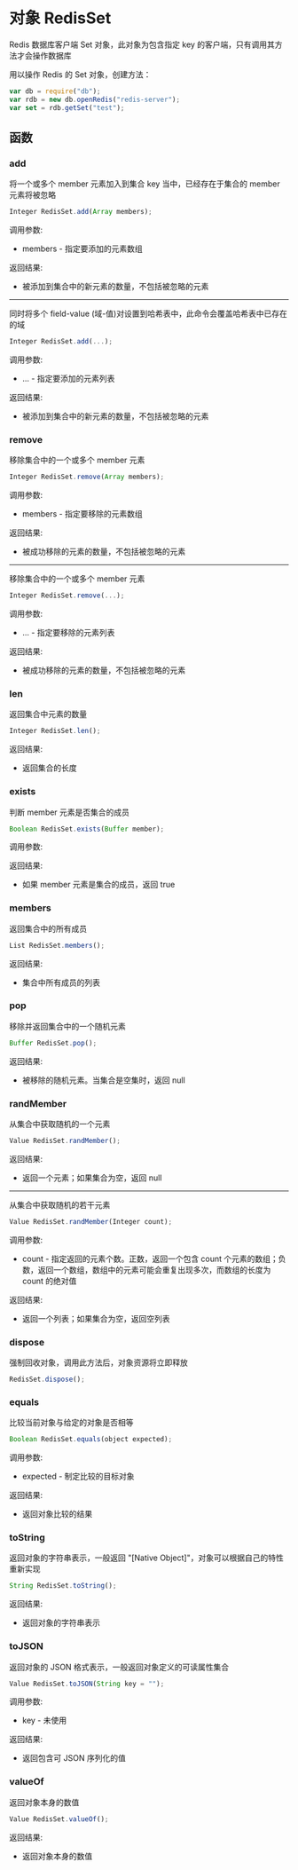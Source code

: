 # 对象 RedisSet
Redis 数据库客户端 Set 对象，此对象为包含指定 key 的客户端，只有调用其方法才会操作数据库

用以操作 Redis 的 Set 对象，创建方法：
```JavaScript
var db = require("db");
var rdb = new db.openRedis("redis-server");
var set = rdb.getSet("test");
```
## 函数
        
### add
将一个或多个 member 元素加入到集合 key 当中，已经存在于集合的 member 元素将被忽略
```JavaScript
Integer RedisSet.add(Array members);
```

调用参数:
* members - 指定要添加的元素数组

返回结果:
* 被添加到集合中的新元素的数量，不包括被忽略的元素

--------------------------
同时将多个 field-value (域-值)对设置到哈希表中，此命令会覆盖哈希表中已存在的域
```JavaScript
Integer RedisSet.add(...);
```

调用参数:
* ... - 指定要添加的元素列表

返回结果:
* 被添加到集合中的新元素的数量，不包括被忽略的元素

### remove
移除集合中的一个或多个 member 元素
```JavaScript
Integer RedisSet.remove(Array members);
```

调用参数:
* members - 指定要移除的元素数组

返回结果:
* 被成功移除的元素的数量，不包括被忽略的元素

--------------------------
移除集合中的一个或多个 member 元素
```JavaScript
Integer RedisSet.remove(...);
```

调用参数:
* ... - 指定要移除的元素列表

返回结果:
* 被成功移除的元素的数量，不包括被忽略的元素

### len
返回集合中元素的数量
```JavaScript
Integer RedisSet.len();
```

返回结果:
* 返回集合的长度

### exists
判断 member 元素是否集合的成员
```JavaScript
Boolean RedisSet.exists(Buffer member);
```

调用参数:

返回结果:
* 如果 member 元素是集合的成员，返回 true

### members
返回集合中的所有成员
```JavaScript
List RedisSet.members();
```

返回结果:
* 集合中所有成员的列表

### pop
移除并返回集合中的一个随机元素
```JavaScript
Buffer RedisSet.pop();
```

返回结果:
* 被移除的随机元素。当集合是空集时，返回 null

### randMember
从集合中获取随机的一个元素
```JavaScript
Value RedisSet.randMember();
```

返回结果:
* 返回一个元素；如果集合为空，返回 null

--------------------------
从集合中获取随机的若干元素
```JavaScript
Value RedisSet.randMember(Integer count);
```

调用参数:
* count - 指定返回的元素个数。正数，返回一个包含 count 个元素的数组；负数，返回一个数组，数组中的元素可能会重复出现多次，而数组的长度为 count 的绝对值

返回结果:
* 返回一个列表；如果集合为空，返回空列表

### dispose
强制回收对象，调用此方法后，对象资源将立即释放
```JavaScript
RedisSet.dispose();
```

### equals
比较当前对象与给定的对象是否相等
```JavaScript
Boolean RedisSet.equals(object expected);
```

调用参数:
* expected - 制定比较的目标对象

返回结果:
* 返回对象比较的结果

### toString
返回对象的字符串表示，一般返回 &#34;[Native Object]&#34;，对象可以根据自己的特性重新实现
```JavaScript
String RedisSet.toString();
```

返回结果:
* 返回对象的字符串表示

### toJSON
返回对象的 JSON 格式表示，一般返回对象定义的可读属性集合
```JavaScript
Value RedisSet.toJSON(String key = "");
```

调用参数:
* key - 未使用

返回结果:
* 返回包含可 JSON 序列化的值

### valueOf
返回对象本身的数值
```JavaScript
Value RedisSet.valueOf();
```

返回结果:
* 返回对象本身的数值

